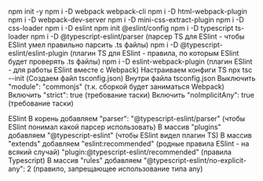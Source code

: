 npm init -y
npm i -D webpack webpack-cli
npm i -D html-webpack-plugin
npm i -D webpack-dev-server
npm i -D mini-css-extract-plugin
npm i -D css-loader
npm i -D eslint
npm init @eslint/config
npm i -D typescript ts-loader
npm i -D @typescript-eslint/parser (парсер TS для ESlint - чтобы ESlint умел правильно парсить .ts файлы)
npm i -D @typescript-eslint/eslint-plugin (плагин TS для ESlint - правила, по которым ESlint будет проверять .ts файлы)
npm i -D eslint-webpack-plugin (плагин ESlint - для работы ESlint вместе с Webpack)
Настраиваем конфиги
  TS
    npx tsc --init (Создаем файл tsconfig.json)
    Внутри файла tsconfig.json
      Выключить "module": "commonjs" (т.к. сборкой будет заниматься Webpack)
      Включить "strict": true (требование таски)
      Включить "noImplicitAny": true (требование таски)

  ESlint
    В корень добавляем
      "parser": "@typescript-eslint/parser" (чтобы ESlint понимал какой парсер использовать)
    В массив "plugins" добавляем
        "@typescript-eslint" (чтобы ESlint видел плагин TS)
    В массив "extends" добавляем
        "eslint:recommended" (родные правила ESlint - на всякий случай)
        "plugin:@typescript-eslint/recommended" (правила Typescript)
    В массив "rules" добавляем
        "@typescript-eslint/no-explicit-any": 2 (правило, запрещающее использование типа any)


